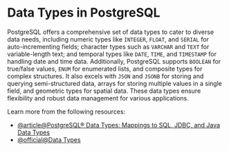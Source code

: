 # Data Types in PostgreSQL

PostgreSQL offers a comprehensive set of data types to cater to diverse data needs, including numeric types like `INTEGER`, `FLOAT`, and `SERIAL` for auto-incrementing fields; character types such as `VARCHAR` and `TEXT` for variable-length text; and temporal types like `DATE`, `TIME`, and `TIMESTAMP` for handling date and time data. Additionally, PostgreSQL supports `BOOLEAN` for true/false values, `ENUM` for enumerated lists, and composite types for complex structures. It also excels with `JSON` and `JSONB` for storing and querying semi-structured data, arrays for storing multiple values in a single field, and geometric types for spatial data. These data types ensure flexibility and robust data management for various applications.

Learn more from the following resources:

- [@article@PostgreSQL® Data Types: Mappings to SQL, JDBC, and Java Data Types](https://www.instaclustr.com/blog/postgresql-data-types-mappings-to-sql-jdbc-and-java-data-types/)
- [@official@Data Types](https://www.postgresql.org/docs/current/datatype.html)
